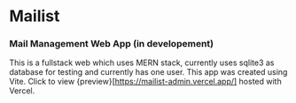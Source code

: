 # Mailist
### Mail Management Web App (in developement)
This is a fullstack web which uses MERN stack, currently uses sqlite3 as database for testing and currently has one user.
This app was created using Vite.
Click to view {preview}[https://mailist-admin.vercel.app/] hosted with Vercel.
